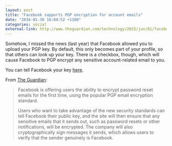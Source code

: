 ```yaml
---
layout: post
title: "Facebook supports PGP encryption for account emails"
date: "2016-01-30 16:04:52 +1100"
categories: social
external-link: http://www.theguardian.com/technology/2015/jun/01/facebook-introduces-pgp-encryption-for-sensitive-emails
---
```


Somehow, I missed the news (last year) that Facebook allowed you to upload your PGP key. By default, this only becomes part of your profile, so that others can look up your key. There is a checkbox, though, which will cause Facebook to PGP encrypt any sensitive account-related email to you. 

You can tell Facebook your key [here][facebook].

From [The Guardian][article]:

<blockquote> 
Facebook is offering users the ability to encrypt password reset emails for the first time, using the popular PGP email encryption standard.

Users who want to take advantage of the new security standards can tell Facebook their public key, and the site will then ensure that any sensitive emails that it sends out, such as password resets or other notifications, will be encrypted. The company will also cryptographically sign messages it sends, which allows users to verify that the sender genuinely is Facebook.
</blockquote>



[article]: http://www.theguardian.com/technology/2015/jun/01/facebook-introduces-pgp-encryption-for-sensitive-emails
[facebook]: https://www.facebook.com/me/about?section=contact-info

